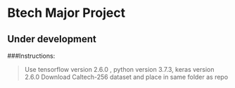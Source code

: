 # Btech Major Project

## Under development

###Instructions:
 > Use tensorflow version 2.6.0 , python version 3.7.3, keras version 2.6.0
 > Download Caltech-256 dataset and place in same folder as repo